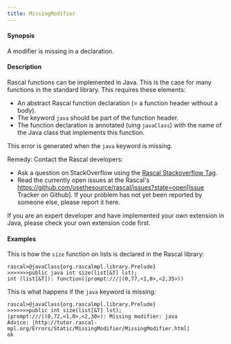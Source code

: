 ```yaml
---
title: MissingModifier
---
```


#### Synopsis

A modifier is missing in a declaration.

#### Description

Rascal functions can be implemented in Java. This is the case for many functions in the standard library.
This requires these elements:

*  An abstract Rascal function declaration (= a function header without a body).
*  The keyword `java` should be part of the function header.
*  The function declaration is annotated (uing `javaClass`) with the name of the Java class that implements this function.


This error is generated when the `java` keyword is missing.

Remedy: Contact the Rascal developers:

*  Ask a question on StackOverflow using the [Rascal Stackoverflow Tag](http://stackoverflow.com/questions/tagged/rascal).
*  Read the currently open issues at the Rascal's https://github.com/usethesource/rascal/issues?state=open[Issue Tracker on Github]. If your problem has not yet been reported by someone else, please report it here.


If you are an expert developer and have implemented your own extension in Java, please check your own extension code first.


#### Examples

This is how the `size` function on lists is declared in the Rascal library:

```rascal-shell 
rascal>@javaClass{org.rascalmpl.library.Prelude}
>>>>>>>public java int size(list[&T] lst);
int (list[&T]): function(|prompt:///|(0,77,<1,0>,<2,35>))
```

This is what happens if the `java` keyword is missing:

```rascal-shell ,error
rascal>@javaClass{org.rascalmpl.library.Prelude}
>>>>>>>public int size(list[&T] lst);
|prompt:///|(0,72,<1,0>,<2,30>): Missing modifier: java
Advice: |http://tutor.rascal-mpl.org/Errors/Static/MissingModifier/MissingModifier.html|
ok
```


